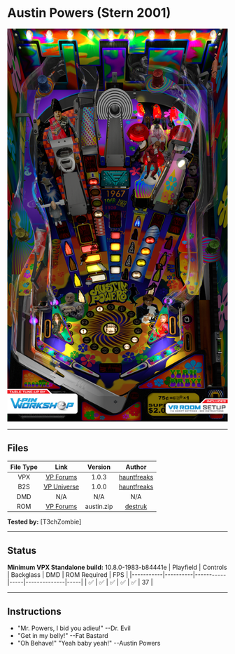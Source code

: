 # Austin Powers (Stern 2001)

![Table Preview](../../images/vpx-austin-powers-preview.png)

---

## Files
| File Type | Link | Version | Author |
|:---------:|:----:|:-------:|:------:|
| VPX | [VP Forums](https://www.vpforums.org/index.php?app=downloads&showfile=15332) | 1.0.3 | [hauntfreaks](https://vpuniverse.com/profile/5216-hauntfreaks/) |
| B2S | [VP Universe](https://vpuniverse.com/files/file/14003-austin-powers-stern-2001-b2s-with-full-dmd/) | 1.0.0 | [hauntfreaks](https://vpuniverse.com/profile/5216-hauntfreaks/) |
| DMD | N/A | N/A | N/A |
| ROM | [VP Forums](https://www.vpforums.org/index.php?app=downloads&showfile=1115) | austin.zip | [destruk](https://www.vpforums.org/index.php?showuser=5) |

**Tested by:** [T3chZombie]

---

## Status 
**Minimum VPX Standalone build:** 10.8.0-1983-b84441e
| Playfield | Controls | Backglass | DMD | ROM Required | FPS | 
|-----------|----------|-----------|-----|--------------|-----|
| :white_check_mark: | :white_check_mark: | :white_check_mark: | :white_check_mark: | :white_check_mark: | 37 |

---

## Instructions
- "Mr. Powers, I bid you adieu!" --Dr. Evil
- "Get in my belly!" --Fat Bastard
- "Oh Behave!" "Yeah baby yeah!" --Austin Powers
